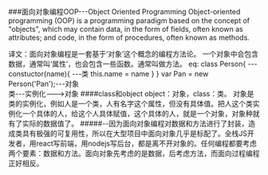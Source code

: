 ###面向对象编程OOP---Object Oriented Programming
Object-oriented programming (OOP) is a programming paradigm based on the concept of "objects", which may contain data, in the form of fields, often known as attributes; and code, in the form of procedures, often known as methods.

译文：面向对象编程是一套基于‘对象’这个概念的编程方法论。
一个对象中会包含数据，通常叫‘属性’，也会包含一些函数。通常叫做方法。
eq:
class Person{               ---
      constuctor(name){     ---类
        this.name = name
      }
  }
var Pan = new Person('Pan');---对象  
类---实例化--->对象
####class和object
object：对象，class：类。
对象是类的实例化，例如人是一个类，人有名字这个属性，但没有具体值。把人这个类实例化一个具体的人，给这个人具体赋值，这个具体的人，就是一个对象，对象种就有了实际的数据值了。
#####--因为面向对象编程对数据和方法进行了封装，造成类具有极强的可复用性，所以在大型项目中面向对象几乎是标配了。全栈JS开发者，用react写前端，用nodejs写后台，都是离不开对象的。任何编程都要考虑两个要素：数据和方法。面向对象先考虑的是数据，后考虑方法，而面向过程编程正好相反。
